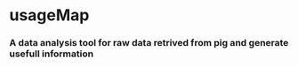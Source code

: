 # usageMap

### A data analysis tool for raw data retrived from pig and generate usefull information

